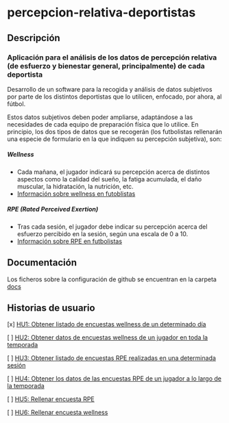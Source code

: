 # percepcion-relativa-deportistas

## Descripción

### Aplicación para el análisis de los datos de percepción relativa (de esfuerzo y bienestar general, principalmente) de cada deportista

Desarrollo de un software para la recogida y análisis de datos subjetivos por parte de los distintos deportistas que lo utilicen, enfocado, por ahora, al fútbol.

Estos datos subjetivos deben poder ampliarse, adaptándose a las necesidades de cada equipo de preparación física que lo utilice. En principio, los dos tipos de datos que se recogerán (los futbolistas rellenarán una especie de formulario en la que indiquen su percepción subjetiva), son:

##### Wellness
* Cada mañana, el jugador indicará su percepción acerca de distintos aspectos como la calidad del sueño, la fatiga acumulada, el daño muscular, la hidratación, la nutrición, etc.
* [Información sobre wellness en futoblistas](https://barcainnovationhub.com/the-use-of-wellness-questionnaires-in-football/)
##### RPE (Rated Perceived Exertion)
* Tras cada sesión, el jugador debe indicar su percepción acerca del esfuerzo percibido en la sesión, según una escala de 0 a 10.
* [Información sobre RPE en futbolistas](https://barcainnovationhub.com/es/influencia-percepcion-del-esfuerzo-sobre-el-entrenamiento-y-la-competicion-en-el-futbol/)

## Documentación
Los ficheros sobre la configuración de github se encuentran en la carpeta [docs](https://github.com/AlbertoLejarraga/percepcion-relativa-deportistas/tree/master/docs)

## Historias de usuario
[x] [HU1: Obtener listado de encuestas wellness de un determinado día](https://github.com/AlbertoLejarraga/percepcion-relativa-deportistas/issues/4)

[ ] [HU2: Obtener datos de encuestas wellness de un jugador en toda la temporada](https://github.com/AlbertoLejarraga/percepcion-relativa-deportistas/issues/5)

[ ] [HU3: Obtener listado de encuestas RPE realizadas en una determinada sesión](https://github.com/AlbertoLejarraga/percepcion-relativa-deportistas/issues/6)

[ ] [HU4: Obtener los datos de las encuestas RPE de un jugador a lo largo de la temporada](https://github.com/AlbertoLejarraga/percepcion-relativa-deportistas/issues/7)

[ ] [HU5: Rellenar encuesta RPE](https://github.com/AlbertoLejarraga/percepcion-relativa-deportistas/issues/8)

[ ] [HU6: Rellenar encuesta wellness](https://github.com/AlbertoLejarraga/percepcion-relativa-deportistas/issues/9)
